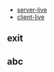 - [server-live](https://tour-app-graphql-server.vercel.app/graphql)
- [client-live](https://tour-app-graphql-client.vercel.app)

## exit

## abc
